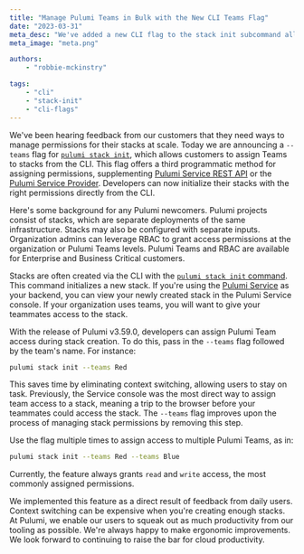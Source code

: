 ```yaml
---
title: "Manage Pulumi Teams in Bulk with the New CLI Teams Flag"
date: "2023-03-31"
meta_desc: "We've added a new CLI flag to the stack init subcommand allowing users to grant team access to newly created stacks."
meta_image: "meta.png"

authors:
    - "robbie-mckinstry"

tags:
    - "cli"
    - "stack-init"
    - "cli-flags"
---
```


We've been hearing feedback from our customers that they need ways to manage permissions for their stacks at scale. Today we are announcing a `--teams` flag for [`pulumi stack init`](/docs/cli/commands/pulumi_stack_init), which allows customers to assign Teams to stacks from the CLI. This flag offers a third programmatic method for assigning permissions, supplementing [Pulumi Service REST API](/docs/reference/service-rest-api) or the [Pulumi Service Provider](/registry/packages/pulumiservice). Developers can now initialize their stacks with the right permissions directly from the CLI.

<!--more-->

Here's some background for any Pulumi newcomers. Pulumi projects
consist of stacks, which are separate deployments of the same infrastructure. Stacks may
also be configured with separate inputs. Organization admins can leverage RBAC
to grant access permissions at the organization or Pulumi Teams levels. Pulumi Teams and RBAC are available for Enterprise and Business Critical customers.

Stacks are often created via the CLI with the [`pulumi stack init` command](https://www.pulumi.com/docs/cli/commands/pulumi_stack_init/#options).
This command initializes a new stack. If you're using the
[Pulumi Service](https://www.pulumi.com/docs/iac/concepts/state-and-backends/#pulumi-service-backend) as your backend, you can view your newly created stack in the Pulumi Service console. If your organization uses teams, you will want to give your teammates access to the stack.

With the release of Pulumi v3.59.0, developers can assign Pulumi Team access during stack creation. To do this, pass in the `--teams` flag followed by the team's name. For instance:

```bash
pulumi stack init --teams Red
```

This saves time by eliminating context switching, allowing users to stay on task. Previously, the Service console was the most direct way to assign team access to a stack, meaning a trip to the browser before your teammates could access the stack. The `--teams` flag improves upon the process of managing stack permissions by removing this step.

Use the flag multiple times to assign access to multiple Pulumi Teams, as in:

```bash
pulumi stack init --teams Red --teams Blue
```

Currently, the feature always grants `read` and `write` access, the most commonly assigned permissions.

We implemented this feature as a direct result of feedback from daily users.
Context switching can be expensive when you're creating enough stacks.
At Pulumi, we enable our users to squeak out as much productivity from our tooling
as possible. We're always happy to make ergonomic improvements. We look
forward to continuing to raise the bar for cloud productivity.
